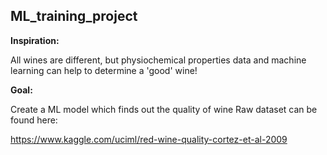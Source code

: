 ## ML_training_project

**Inspiration:**

All wines are different, but physiochemical properties data and machine learning can help to determine a 'good' wine!

**Goal:**

Create a ML model which finds out the quality of wine
Raw dataset can be found here:

https://www.kaggle.com/uciml/red-wine-quality-cortez-et-al-2009
